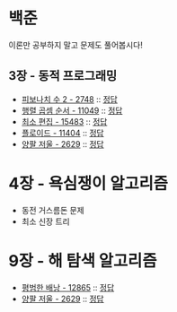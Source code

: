 # 백준

이론만 공부하지 말고 문제도 풀어봅시다!

## 3장 - 동적 프로그래밍

- [피보나치 수 2 - 2748](https://www.acmicpc.net/problem/2748) :: [정답](https://github.com/eugene-doobu/eugene-baekjoon/blob/master/boj/dynamic-easy/2747.cpp)
- [행렬 곱셈 순서 - 11049](https://www.acmicpc.net/problem/11049) :: [정답](https://github.com/eugene-doobu/eugene-baekjoon/blob/master/boj/dynamic/11409.cpp)
- [최소 편집 - 15483](https://www.acmicpc.net/problem/15483) :: [정답](https://github.com/eugene-doobu/eugene-baekjoon/blob/master/boj/dynamic/15483.cpp)
- [플로이드 - 11404](https://www.acmicpc.net/problem/11404) :: [정답](https://github.com/eugene-doobu/eugene-baekjoon/blob/master/boj/graph/11404.cpp)
- [양팔 저울 - 2629](https://www.acmicpc.net/problem/2629) :: [정답](https://github.com/eugene-doobu/eugene-baekjoon/blob/master/boj/dynamic/2629.cpp)

# 4장 - 욕심쟁이 알고리즘

- 동전 거스름돈 문제
- 최소 신장 트리

# 9장 - 해 탐색 알고리즘

- [평범한 배낭 - 12865](https://www.acmicpc.net/problem/12865) :: [정답](https://github.com/eugene-doobu/eugene-baekjoon/blob/master/_nonmainstreamLang/python3/Dynamic/12865.py)
- [양팔 저울 - 2629](https://www.acmicpc.net/problem/2098) :: [정답](https://github.com/eugene-doobu/eugene-baekjoon/blob/master/boj/dynamic/2098.cpp)
